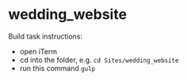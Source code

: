 # wedding_website

Build task instructions:
- open iTerm
- cd into the folder, e.g. `cd Sites/wedding_website`
- run this command `gulp`
